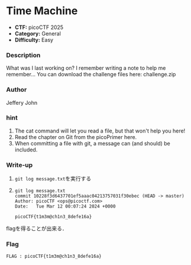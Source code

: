 # Time Machine

- **CTF:** picoCTF 2025
- **Category:** General
- **Difficulty:** Easy

### Description

What was I last working on? I remember writing a note to help me remember...
You can download the challenge files here:
challenge.zip

### Author
Jeffery John

### hint
1. The cat command will let you read a file, but that won't help you here!
2. Read the chapter on Git from the picoPrimer here.
3. When committing a file with git, a message can (and should) be included.


### Write-up
1. `git log message.txt`を実行する
2.
    ```
   git log message.txt
   commit 10228f3d6437701ef5aaac04213757031f30ebec (HEAD -> master)
   Author: picoCTF <ops@picoctf.com>
   Date:   Tue Mar 12 00:07:24 2024 +0000

    picoCTF{t1m3m@ch1n3_8defe16a}

   ```
flagを得ることが出来る．

### Flag
`FLAG : picoCTF{t1m3m@ch1n3_8defe16a}`
